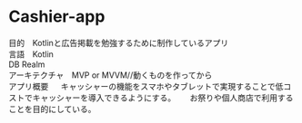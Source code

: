 # Cashier-app
目的　Kotlinと広告掲載を勉強するために制作しているアプリ  
言語　Kotlin    
DB Realm    
アーキテクチャ　MVP or MVVM//動くものを作ってから  
アプリ概要  　
キャッシャーの機能をスマホやタブレットで実現することで低コストでキャッシャーを導入できるようにする。　　
お祭りや個人商店で利用することを目的にしている。
